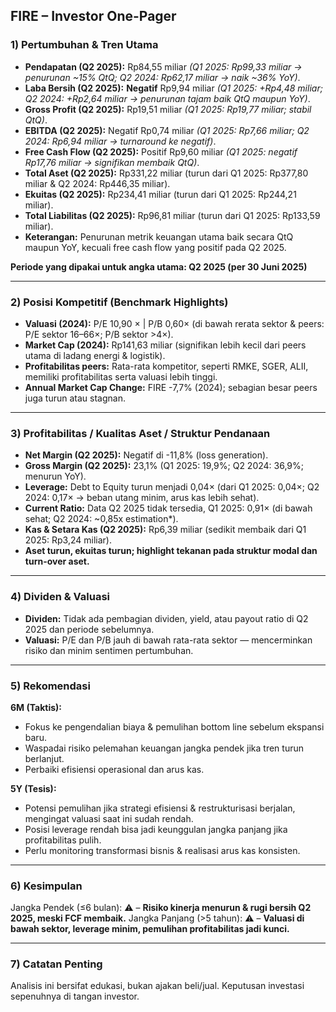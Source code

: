 ## FIRE – Investor One-Pager

### 1) Pertumbuhan & Tren Utama
- **Pendapatan (Q2 2025):** Rp84,55 miliar *(Q1 2025: Rp99,33 miliar → penurunan ~15% QtQ; Q2 2024: Rp62,17 miliar → naik ~36% YoY)*.
- **Laba Bersih (Q2 2025):** **Negatif** Rp9,94 miliar *(Q1 2025: +Rp4,48 miliar; Q2 2024: +Rp2,64 miliar → penurunan tajam baik QtQ maupun YoY)*.
- **Gross Profit (Q2 2025):** Rp19,51 miliar *(Q1 2025: Rp19,77 miliar; stabil QtQ)*.
- **EBITDA (Q2 2025):** Negatif Rp0,74 miliar *(Q1 2025: Rp7,66 miliar; Q2 2024: Rp6,94 miliar → turnaround ke negatif)*.
- **Free Cash Flow (Q2 2025):** Positif Rp9,60 miliar *(Q1 2025: negatif Rp17,76 miliar → signifikan membaik QtQ)*.
- **Total Aset (Q2 2025):** Rp331,22 miliar (turun dari Q1 2025: Rp377,80 miliar & Q2 2024: Rp446,35 miliar).
- **Ekuitas (Q2 2025):** Rp234,41 miliar (turun dari Q1 2025: Rp244,21 miliar).
- **Total Liabilitas (Q2 2025):** Rp96,81 miliar (turun dari Q1 2025: Rp133,59 miliar).
- **Keterangan:** Penurunan metrik keuangan utama baik secara QtQ maupun YoY, kecuali free cash flow yang positif pada Q2 2025.

**Periode yang dipakai untuk angka utama: Q2 2025 (per 30 Juni 2025)**

---

### 2) Posisi Kompetitif (Benchmark Highlights)
- **Valuasi (2024):** P/E 10,90 × | P/B 0,60× (di bawah rerata sektor & peers: P/E sektor 16–66×; P/B sektor >4×).
- **Market Cap (2024):** Rp141,63 miliar (signifikan lebih kecil dari peers utama di ladang energi & logistik).
- **Profitabilitas peers:** Rata-rata kompetitor, seperti RMKE, SGER, ALII, memiliki profitabilitas serta valuasi lebih tinggi.
- **Annual Market Cap Change:** FIRE -7,7% (2024); sebagian besar peers juga turun atau stagnan.

---

### 3) Profitabilitas / Kualitas Aset / Struktur Pendanaan
- **Net Margin (Q2 2025):** Negatif di -11,8% (loss generation).
- **Gross Margin (Q2 2025):** 23,1% (Q1 2025: 19,9%; Q2 2024: 36,9%; menurun YoY).
- **Leverage:** Debt to Equity turun menjadi 0,04× (dari Q1 2025: 0,04×; Q2 2024: 0,17× → beban utang minim, arus kas lebih sehat).
- **Current Ratio:** Data Q2 2025 tidak tersedia, Q1 2025: 0,91× (di bawah sehat; Q2 2024: ~0,85x estimation*).
- **Kas & Setara Kas (Q2 2025):** Rp6,39 miliar (sedikit membaik dari Q1 2025: Rp3,24 miliar).
- **Aset turun, ekuitas turun; highlight tekanan pada struktur modal dan turn-over aset.**

---

### 4) Dividen & Valuasi
- **Dividen:** Tidak ada pembagian dividen, yield, atau payout ratio di Q2 2025 dan periode sebelumnya.
- **Valuasi:** P/E dan P/B jauh di bawah rata-rata sektor — mencerminkan risiko dan minim sentimen pertumbuhan.

---

### 5) Rekomendasi
**6M (Taktis):**  
- Fokus ke pengendalian biaya & pemulihan bottom line sebelum ekspansi baru.
- Waspadai risiko pelemahan keuangan jangka pendek jika tren turun berlanjut.
- Perbaiki efisiensi operasional dan arus kas.

**5Y (Tesis):**  
- Potensi pemulihan jika strategi efisiensi & restrukturisasi berjalan, mengingat valuasi saat ini sudah rendah.
- Posisi leverage rendah bisa jadi keunggulan jangka panjang jika profitabilitas pulih.
- Perlu monitoring transformasi bisnis & realisasi arus kas konsisten.

---

### 6) Kesimpulan
Jangka Pendek (≤6 bulan): ⚠️ – **Risiko kinerja menurun & rugi bersih Q2 2025, meski FCF membaik.**
Jangka Panjang (>5 tahun): ⚠️ – **Valuasi di bawah sektor, leverage minim, pemulihan profitabilitas jadi kunci.**

---

### 7) Catatan Penting
Analisis ini bersifat edukasi, bukan ajakan beli/jual. Keputusan investasi sepenuhnya di tangan investor.
